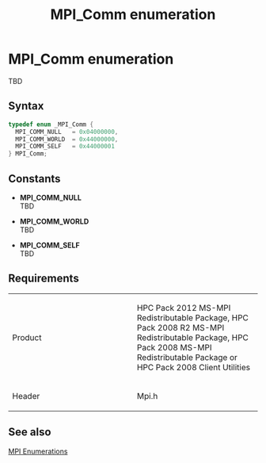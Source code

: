 ﻿---
title: MPI_Comm enumeration
TOCTitle: MPI_Comm enumeration
ms:assetid: 41201F26-5B85-49AB-A138-46CC9864B180
ms:mtpsurl: https://msdn.microsoft.com/en-us/library/Dn473254(v=VS.85)
ms:contentKeyID: 59360800
ms.date: 03/28/2018
mtps_version: v=VS.85
f1_keywords:
- mpi/MPI_Comm
- mpi/MPI_COMM_NULL
- mpi/MPI_COMM_SELF
- mpi/MPI_COMM_WORLD
- MPI_Comm
- MPI_COMM_NULL
- MPI_COMM_SELF
- MPI_COMM_WORLD
dev_langs:
- C++
- C
---

# MPI\_Comm enumeration

TBD

## Syntax

``` c++
typedef enum _MPI_Comm { 
  MPI_COMM_NULL   = 0x04000000,
  MPI_COMM_WORLD  = 0x44000000,
  MPI_COMM_SELF   = 0x44000001
} MPI_Comm;
```

## Constants

  - **MPI\_COMM\_NULL**  
    TBD

  - **MPI\_COMM\_WORLD**  
    TBD

  - **MPI\_COMM\_SELF**  
    TBD

## Requirements

<table>
<colgroup>
<col style="width: 50%" />
<col style="width: 50%" />
</colgroup>
<tbody>
<tr class="odd">
<td><p>Product</p></td>
<td><p>HPC Pack 2012 MS-MPI Redistributable Package, HPC Pack 2008 R2 MS-MPI Redistributable Package, HPC Pack 2008 MS-MPI Redistributable Package or HPC Pack 2008 Client Utilities</p></td>
</tr>
<tr class="even">
<td><p>Header</p></td>
<td>Mpi.h</td>
</tr>
</tbody>
</table>


## See also

[MPI Enumerations](mpi-enumerations.md)

